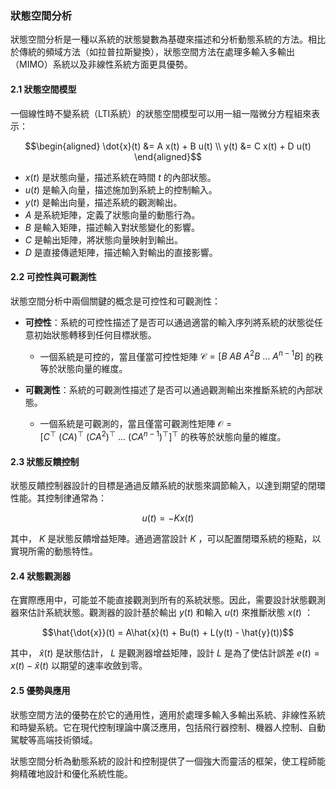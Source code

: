 ### 狀態空間分析

狀態空間分析是一種以系統的狀態變數為基礎來描述和分析動態系統的方法。相比於傳統的頻域方法（如拉普拉斯變換），狀態空間方法在處理多輸入多輸出（MIMO）系統以及非線性系統方面更具優勢。

#### 2.1 狀態空間模型

一個線性時不變系統（LTI系統）的狀態空間模型可以用一組一階微分方程組來表示：


$$\begin{aligned}
\dot{x}(t) &= A x(t) + B u(t) \\
y(t) &= C x(t) + D u(t)
\end{aligned}$$


-  $`x(t)`$  是狀態向量，描述系統在時間  $`t`$  的內部狀態。
-  $`u(t)`$  是輸入向量，描述施加到系統上的控制輸入。
-  $`y(t)`$  是輸出向量，描述系統的觀測輸出。
-  $`A`$  是系統矩陣，定義了狀態向量的動態行為。
-  $`B`$  是輸入矩陣，描述輸入對狀態變化的影響。
-  $`C`$  是輸出矩陣，將狀態向量映射到輸出。
-  $`D`$  是直接傳遞矩陣，描述輸入對輸出的直接影響。

#### 2.2 可控性與可觀測性

狀態空間分析中兩個關鍵的概念是可控性和可觀測性：

- **可控性**：系統的可控性描述了是否可以通過適當的輸入序列將系統的狀態從任意初始狀態轉移到任何目標狀態。
  - 一個系統是可控的，當且僅當可控性矩陣  $`\mathcal{C} = [B \ AB \ A^2B \ \dots \ A^{n-1}B]`$  的秩等於狀態向量的維度。

- **可觀測性**：系統的可觀測性描述了是否可以通過觀測輸出來推斷系統的內部狀態。
  - 一個系統是可觀測的，當且僅當可觀測性矩陣  $`\mathcal{O} = [C^\top \ (CA)^\top \ (CA^2)^\top \ \dots \ (CA^{n-1})^\top]^\top`$  的秩等於狀態向量的維度。

#### 2.3 狀態反饋控制

狀態反饋控制器設計的目標是通過反饋系統的狀態來調節輸入，以達到期望的閉環性能。其控制律通常為：


$$u(t) = -Kx(t)$$


其中， $`K`$  是狀態反饋增益矩陣。通過適當設計  $`K`$ ，可以配置閉環系統的極點，以實現所需的動態特性。

#### 2.4 狀態觀測器

在實際應用中，可能並不能直接觀測到所有的系統狀態。因此，需要設計狀態觀測器來估計系統狀態。觀測器的設計基於輸出  $`y(t)`$  和輸入  $`u(t)`$  來推斷狀態  $`x(t)`$ ：


$$\hat{\dot{x}}(t) = A\hat{x}(t) + Bu(t) + L(y(t) - \hat{y}(t))$$


其中， $`\hat{x}(t)`$  是狀態估計， $`L`$  是觀測器增益矩陣，設計  $`L`$  是為了使估計誤差  $`e(t) = x(t) - \hat{x}(t)`$  以期望的速率收斂到零。

#### 2.5 優勢與應用

狀態空間方法的優勢在於它的通用性，適用於處理多輸入多輸出系統、非線性系統和時變系統。它在現代控制理論中廣泛應用，包括飛行器控制、機器人控制、自動駕駛等高端技術領域。

狀態空間分析為動態系統的設計和控制提供了一個強大而靈活的框架，使工程師能夠精確地設計和優化系統性能。